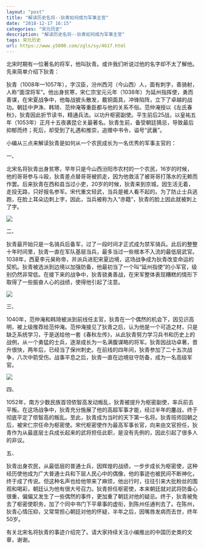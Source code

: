 ```yaml
---
layout: "post"
title: "解读历史名将--狄青如何成为军事主官"
date: "2018-12-17 16:15"
categories: "宋元历史"
description: "解读历史名将--狄青如何成为军事主官"
tags: 宋元历史
url: https://www.y5000.com/zgls/sy/4617.html
---
```






北宋时期有一位著名的将军，他叫狄青。或许我们听说过他的名字却不太了解他。先来简单介绍下狄青：

狄青（1008年—1057年），字汉臣，汾州西河（今山西）人，面有刺字，善骑射，人称“面涅将军”。他出身贫寒，宋仁宗宝元元年（1038年）为延州指挥使，勇而善谋，在宋夏战争中，他每战披头散发，戴铜面具，冲锋陷阵，立下了卓越的战功。朝廷中尹洙、韩琦、范仲淹等重臣都与他的关系不俗。范仲淹授以《左氏春秋》，狄青因此折节读书，精通兵法。以功升枢密副使。平生前后25战，以皇祐五年（1053年）正月十五夜袭昆仑关最著名。狄青生前，备受朝廷猜忌，导致最后抑郁而终；死后，却受到了礼遇和推崇，追赠中书令，谥号“武襄”。

小编从三点来解读狄青是如何从一个农民成长为一名优秀的军事主官的：

一、

北宋名将狄青出身贫寒，早年只是今山西汾阳市农村的一个农民，16岁的时候，他的哥哥参与斗殴，狄青差点替哥哥被抓走，因为他救活了被哥哥打落水的无赖而作罢。后来狄青在西和县当过小吏，20岁的时候，狄青来到京城，因生活无着，走投无路，只好报名参军。宋代重文轻武，当兵是被人看不起的。为了防止士兵逃跑，在脸上耳朵边刺上字，因此，当兵被称为入“赤籍”，狄青的脸上因此就被刺上了字。

![](https://img.y5000.com/uploads/allimg/161104/8-16110411361Q55.jpg)

二、

狄青最开始只是一名骑兵后备军，过了一段时间才正式成为禁军骑兵。此后的整整十年时间里，狄青一直在军队基层当兵，最多当过一些根本不入流的最低层武官。1038年，西夏李元昊称帝，并派兵进犯宋夏边境，这场战争成为狄青改变命运的契机。狄青被选派到边境以加强防备，他最初当了一个叫“延州指使”的小军官，级别仍然非常低。在接下来的战争中，狄青骁勇善战，在宋军整体表现糟糕的情形下取得了一些振奋人心的战绩，使得他引起了注意。

![](https://img.y5000.com/uploads/allimg/161104/8-161104113629640.jpg)

三、

1040年，范仲淹和韩琦被派到前线任主官，狄青在一个偶然的机会下，因见识高明，被上级推荐给范仲淹。范仲淹接见了狄青之后，认为他是一个可造之材，只是缺乏系统学习，于是送给他一套《春秋左传》，从此狄青努力学习兵书和历史上的战例，从一个勇猛的士兵，逐渐成长为一名满腹谋略的将军。狄青因战功卓著，晋升很快，两年后，已经当了保州刺史。在前线的四年间，狄青参加了二十五次战争，八次中箭受伤。战事平息之后，狄青一直在边境驻守防备，成为一名高级军官。

![](https://img.y5000.com/uploads/allimg/161104/8-161104113639350.jpg)

四、

1052年，南方少数民族首领侬智高发动叛乱，狄青被提升为枢密副使，率兵前去平叛。在这场战争中，狄青充分施展了他的高超军事才能，经过半年的鏖战，终于彻底平定了侬智高的叛乱。至此，狄青成为当时的天下第一名将。狄青班师回朝之后，被宋仁宗任命为枢密使。宋代枢密使作为最高军事长官，向来由文官担任，狄青作为从最底层士兵成长起来的武将担任此职，是没有先例的，因此引起了很多人的非议。

五、

狄青出身农民，从最低层的普通士兵，因辉煌的战绩，一步步成长为枢密使，这种经历使他成为广大普通士兵和下层人民心中的偶像，他的事迹也被民间不断神化，终于成了传说。但这种名声也给他带来了麻烦，他出行时，往往引来大批粉丝的围观和喝彩，朝廷认为他有很大号召力。狄青担任枢密使，本来朝廷就对武将防备心很重，偏偏又发生了一些偶然的事件，更加重了朝廷对他的疑忌。终于，狄青被免去了枢密使职务，加了个同中书门下平章事的虚衔，到陈州任通判去了。在陈州，狄青心情压抑，又常常担心朝廷对他的怀疑，半年之后，因嘴唇发病而去世，终年50岁。

有关北宋名将狄青的事迹介绍完了。请大家持续关注小编推出的中国历史类的文章，谢谢。
